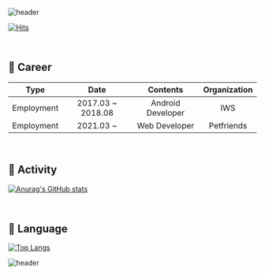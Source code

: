 ![header](https://capsule-render.vercel.app/api?type=waving&color=gradient&height=200&section=header&text=Hello&fontSize=70&fontAlignY=40&fontColot=ffffff)




  [![Hits](https://hits.seeyoufarm.com/api/count/incr/badge.svg?url=https%3A%2F%2Fgithub.com%2Flwnh&count_bg=%23C6A8FF&title_bg=%23B4B4B4&icon=github.svg&icon_color=%23FFFFFF&title=hits&edge_flat=false)](https://hits.seeyoufarm.com)

<br>
<h2>💙 Career</h2>

|    Type    |        Date       |      Contents     | Organization |
|:----------:|:-----------------:|:-----------------:|:------------:|
| Employment | 2017.03 ~ 2018.08 | Android Developer |      IWS     |
| Employment |     2021.03 ~     |   Web Developer   |  Petfriends  |

<br>

<h2>💜 Activity</h2>

[![Anurag's GitHub stats](https://github-readme-stats.vercel.app/api?username=lwnh&show_icons=true&theme=buefy&include_all_commits=ture)](https://github.com/anuraghazra/github-readme-stats)

<br>
<h2>💛 Language</h2>

[![Top Langs](https://github-readme-stats.vercel.app/api/top-langs/?username=lwnh&layout=compact&langs_count=6)](https://github.com/anuraghazra/github-readme-stats)


![header](https://capsule-render.vercel.app/api?type=waving&color=gradient&height=100&section=footer)
